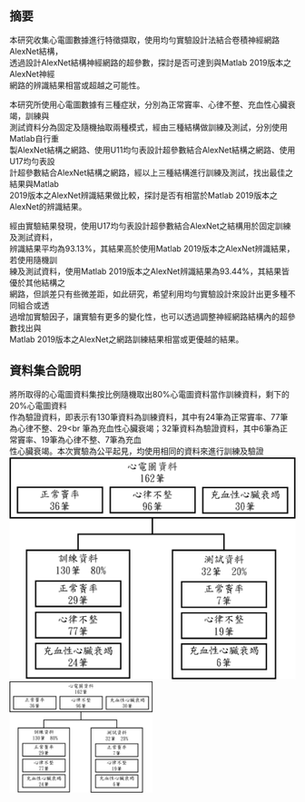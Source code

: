 ## 摘要
本研究收集心電圖數據進行特徵擷取，使用均勻實驗設計法結合卷積神經網路AlexNet結構，<br>
透過設計AlexNet結構神經網路的超參數，探討是否可達到與Matlab 2019版本之AlexNet神經<br>
網路的辨識結果相當或超越之可能性。<br>

本研究所使用心電圖數據有三種症狀，分別為正常竇率、心律不整、充血性心臟衰竭，訓練與<br>
測試資料分為固定及隨機抽取兩種模式，經由三種結構做訓練及測試，分別使用Matlab自行重<br>
製AlexNet結構之網路、使用U11均勻表設計超參數結合AlexNet結構之網路、使用U17均勻表設<br>
計超參數結合AlexNet結構之網路，經以上三種結構進行訓練及測試，找出最佳之結果與Matlab<br>
2019版本之AlexNet辨識結果做比較，探討是否有相當於Matlab 2019版本之AlexNet的辨識結果。<br>

經由實驗結果發現，使用U17均勻表設計超參數結合AlexNet之結構用於固定訓練及測試資料，<br>
辨識結果平均為93.13%，其結果高於使用Matlab 2019版本之AlexNet辨識結果，若使用隨機訓<br>
練及測試資料，使用Matlab 2019版本之AlexNet辨識結果為93.44%，其結果皆優於其他結構之<br>
網路，但誤差只有些微差距，如此研究，希望利用均勻實驗設計來設計出更多種不同組合或透<br>
過增加實驗因子，讓實驗有更多的變化性，也可以透過調整神經網路結構內的超參數找出與<br>
Matlab 2019版本之AlexNet之網路訓練結果相當或更優越的結果。<br>

## 資料集合說明
將所取得的心電圖資料集按比例隨機取出80%心電圖資料當作訓練資料，剩下的20%心電圖資料<br>
作為驗證資料，即表示有130筆資料為訓練資料，其中有24筆為正常竇率、77筆為心律不整、29<br
筆為充血性心臟衰竭；32筆資料為驗證資料，其中6筆為正常竇率、19筆為心律不整、7筆為充血<br>
性心臟衰竭。本次實驗為公平起見，均使用相同的資料來進行訓練及驗證<br>
![image width="50%" height="50%"](https://github.com/gracechang1002/CNN_heart/blob/master/data.png)
<img src="https://github.com/gracechang1002/CNN_heart/blob/master/data.png" width="50%" height="50%" />
